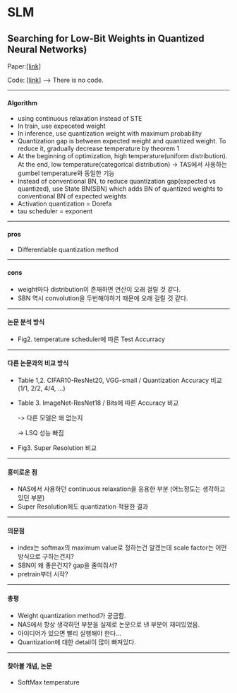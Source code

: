 # SLM
## Searching for Low-Bit Weights in Quantized Neural Networks)
Paper:[[link]](https://proceedings.neurips.cc/paper/2020/file/2a084e55c87b1ebcdaad1f62fdbbac8e-Paper.pdf)

Code: [[link]](https://github.com/huawei-noah/Binary-Neural-Networks/tree/main/SLB)
    --> There is no code.
- - -
#### Algorithm
- using continuous relaxation instead of STE
- In train, use expeceted weight
- In inference, use quantization weight with maximum probability
- Quantization gap is between expected weight and quantized weight. To reduce it, gradually decrease temperature by theorem 1
- At the beginning of optimization, high temperature(uniform distribution). At the end, low temperature(categorical distribution) -> TAS에서 사용하는 gumbel temperature와 동일한 기능
- Instead of conventional BN, to reduce quantization gap(expected vs quantized), use State BN(SBN) which adds BN of quantized weights to conventional BN of expected weights
- Activation quantization = Dorefa
- tau scheduler = exponent
- - -
#### pros
- Differentiable quantization method
- - -
#### cons
- weight마다 distribution이 존재하면 연산이 오래 걸릴 것 같다.
- SBN 역시 convolution을 두번해야하기 때문에 오래 걸릴 것 같다.
- - -
#### 논문 분석 방식
- Fig2. temperature scheduler에 따른 Test Accurracy
- - -
#### 다른 논문과의 비교 방식
- Table 1,2. CIFAR10-ResNet20, VGG-small / Quantization Accuracy 비교(1/1, 2/2, 4/4, ...)
- Table 3. ImageNet-ResNet18 / Bits에 따른 Accuracy 비교

  -> 다른 모델은 왜 없는지
  
  -> LSQ 성능 빠짐
- Fig3. Super Resolution 비교 
- - -
#### 흥미로운 점
- NAS에서 사용하던 continuous relaxation을 응용한 부분 (어느정도는 생각하고 있던 부분)
- Super Resolution에도 quantization 적용한 결과
- - -
#### 의문점
- index는 softmax의 maximum value로 정하는건 알겠는데 scale factor는 어떤 방식으로 구하는건지?
- SBN이 왜 좋은건지? gap을 줄여줘서?
- pretrain부터 시작?
- - -
#### 총평
- Weight quantization method가 궁금함.
- NAS에서 항상 생각하던 부분을 실제로 논문으로 낸 부분이 재미있었음.
- 아이디어가 있으면 빨리 실행해야 한다...
- Quantization에 대한 detail이 많이 빠져있다.
- - -
#### 찾아볼 개념, 논문
- SoftMax temperature

